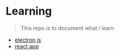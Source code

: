 # Learning


>This repo is to document what i learn

+ [electron js](./electron-app/README.md)
+ [react app](./react-app/README.md)

